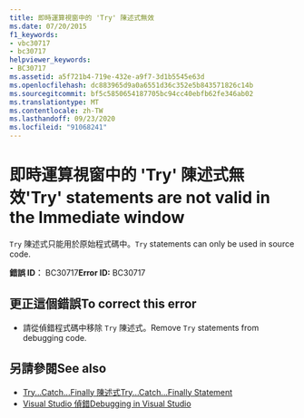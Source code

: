 ```yaml
---
title: 即時運算視窗中的 'Try' 陳述式無效
ms.date: 07/20/2015
f1_keywords:
- vbc30717
- bc30717
helpviewer_keywords:
- BC30717
ms.assetid: a5f721b4-719e-432e-a9f7-3d1b5545e63d
ms.openlocfilehash: dc883965d9a0a6551d36c352e5b843571826c14b
ms.sourcegitcommit: bf5c5850654187705bc94cc40ebfb62fe346ab02
ms.translationtype: MT
ms.contentlocale: zh-TW
ms.lasthandoff: 09/23/2020
ms.locfileid: "91068241"
---
```

# <a name="try-statements-are-not-valid-in-the-immediate-window"></a><span data-ttu-id="0765c-102">即時運算視窗中的 'Try' 陳述式無效</span><span class="sxs-lookup"><span data-stu-id="0765c-102">'Try' statements are not valid in the Immediate window</span></span>

<span data-ttu-id="0765c-103">`Try` 陳述式只能用於原始程式碼中。</span><span class="sxs-lookup"><span data-stu-id="0765c-103">`Try` statements can only be used in source code.</span></span>  
  
 <span data-ttu-id="0765c-104">**錯誤 ID︰** BC30717</span><span class="sxs-lookup"><span data-stu-id="0765c-104">**Error ID:** BC30717</span></span>  
  
## <a name="to-correct-this-error"></a><span data-ttu-id="0765c-105">更正這個錯誤</span><span class="sxs-lookup"><span data-stu-id="0765c-105">To correct this error</span></span>  
  
- <span data-ttu-id="0765c-106">請從偵錯程式碼中移除 `Try` 陳述式。</span><span class="sxs-lookup"><span data-stu-id="0765c-106">Remove `Try` statements from debugging code.</span></span>  
  
## <a name="see-also"></a><span data-ttu-id="0765c-107">另請參閱</span><span class="sxs-lookup"><span data-stu-id="0765c-107">See also</span></span>

- [<span data-ttu-id="0765c-108">Try...Catch...Finally 陳述式</span><span class="sxs-lookup"><span data-stu-id="0765c-108">Try...Catch...Finally Statement</span></span>](../language-reference/statements/try-catch-finally-statement.md)
- [<span data-ttu-id="0765c-109">Visual Studio 偵錯</span><span class="sxs-lookup"><span data-stu-id="0765c-109">Debugging in Visual Studio</span></span>](/visualstudio/debugger/debugger-feature-tour)
